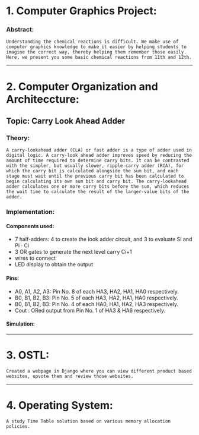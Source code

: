 # 1. Computer Graphics Project:
### Abstract:
    Understanding the chemical reactions is difficult. We make use of computer graphics knowledge to make it easier by helping students to imagine the correct way, thereby helping them remember those easily. Here, we present you some basic chemical reactions from 11th and 12th.

***

# 2. Computer Organization and Architeccture:
## Topic: Carry Look Ahead Adder
### Theory:
    A carry-lookahead adder (CLA) or fast adder is a type of adder used in digital logic. A carry-look ahead adder improves speed by reducing the amount of time required to determine carry bits. It can be contrasted with the simpler, but usually slower, ripple-carry adder (RCA), for which the carry bit is calculated alongside the sum bit, and each stage must wait until the previous carry bit has been calculated to begin calculating its own sum bit and carry bit. The carry-lookahead adder calculates one or more carry bits before the sum, which reduces the wait time to calculate the result of the larger-value bits of the adder.

### Implementation:
#### Components used:
* 7 half-adders: 4 to create the look adder circuit, and 3 to evaluate Si and Pi · Ci
* 3 OR gates to generate the next level carry Ci+1
* wires to connect
* LED display to obtain the output

#### Pins:
* A0, A1, A2, A3: Pin No. 8 of each HA3, HA2, HA1, HA0 respectively.
* B0, B1, B2, B3: Pin No. 5 of each HA3, HA2, HA1, HA0 respectively.
* B0, B1, B2, B3: Pin No. 4 of each HA0, HA1, HA2, HA3 respectively.
* Cout : ORed output from Pin No. 1 of HA3 & HA6 respectively.

#### Simulation:

***

# 3. OSTL:
    Created a webpage in Django where you can view different product based websites, upvote them and review those websites.
    
***
 
# 4. Operating System:
    A study Time Table solution based on various memory allocation policies.
